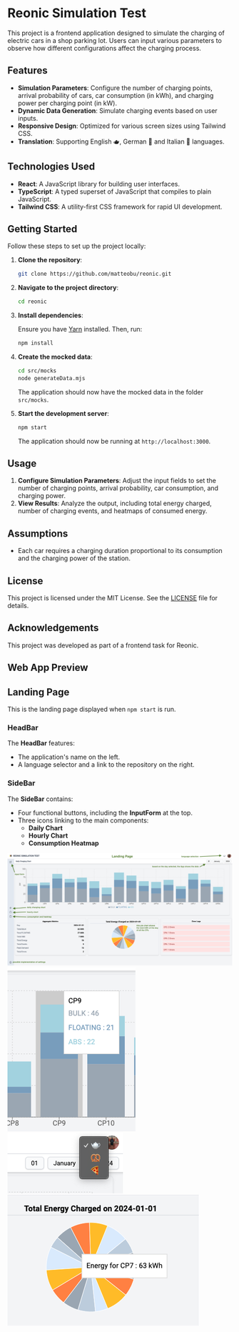 # Reonic Simulation Test

This project is a frontend application designed to simulate the charging of electric cars in a shop parking lot. Users can input various parameters to observe how different configurations affect the charging process.

## Features

- **Simulation Parameters**: Configure the number of charging points, arrival probability of cars, car consumption (in kWh), and charging power per charging point (in kW).
- **Dynamic Data Generation**: Simulate charging events based on user inputs.
- **Responsive Design**: Optimized for various screen sizes using Tailwind CSS.
- **Translation**: Supporting English 🫖, German 🥨 and Italian 🍕 languages.

## Technologies Used

- **React**: A JavaScript library for building user interfaces.
- **TypeScript**: A typed superset of JavaScript that compiles to plain JavaScript.
- **Tailwind CSS**: A utility-first CSS framework for rapid UI development.

## Getting Started

Follow these steps to set up the project locally:

1. **Clone the repository**:

   ```bash
   git clone https://github.com/matteobu/reonic.git
   ```

2. **Navigate to the project directory**:

   ```bash
   cd reonic
   ```

3. **Install dependencies**:

   Ensure you have [Yarn](https://yarnpkg.com/) installed. Then, run:

   ```bash
   npm install
   ```

4. **Create the mocked data**:

   ```bash
   cd src/mocks
   node generateData.mjs
   ```

   The application should now have the mocked data in the folder `src/mocks`.

5. **Start the development server**:

   ```bash
   npm start
   ```

   The application should now be running at `http://localhost:3000`.

## Usage

1. **Configure Simulation Parameters**: Adjust the input fields to set the number of charging points, arrival probability, car consumption, and charging power.
2. **View Results**: Analyze the output, including total energy charged, number of charging events, and heatmaps of consumed energy.

## Assumptions

- Each car requires a charging duration proportional to its consumption and the charging power of the station.

## License

This project is licensed under the MIT License. See the [LICENSE](LICENSE) file for details.

## Acknowledgements

This project was developed as part of a frontend task for Reonic.

## Web App Preview

## Landing Page

This is the landing page displayed when `npm start` is run.

### HeadBar

The **HeadBar** features:

- The application's name on the left.
- A language selector and a link to the repository on the right.

### SideBar

The **SideBar** contains:

- Four functional buttons, including the **InputForm** at the top.
- Three icons linking to the main components:
  - **Daily Chart**
  - **Hourly Chart**
  - **Consumption Heatmap**

![Landing Page](./public/appPreview/LandingPage.png)
![Tooltip](./public/appPreview/DailyTooltip.png)
![Languages](./public/appPreview/Languages.png)
![Total Energy Pie](./public/appPreview/TotalEnergyPie.png)
